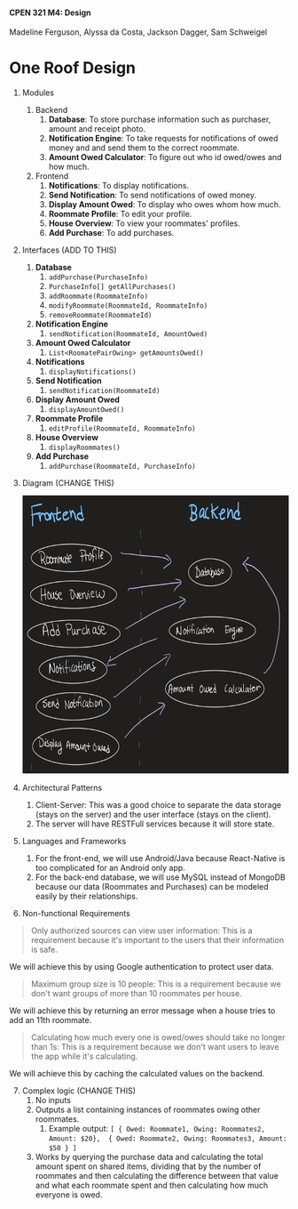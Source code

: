 #### CPEN 321 M4: Design

Madeline Ferguson, Alyssa da Costa, Jackson Dagger, Sam Schweigel

# One Roof Design

1. Modules

   1. Backend 
      1. **Database**: To store purchase information such as purchaser, amount and receipt photo.
      2. **Notification Engine**: To take requests for notifications of owed money and and send them to the correct roommate.
      3. **Amount Owed Calculator**: To figure out who id owed/owes and how much.
   2. Frontend 
      1. **Notifications**: To display notifications.
      2. **Send Notification**: To send notifications of owed money.
      3. **Display Amount Owed**: To display who owes whom how much.
      4. **Roommate Profile**: To edit your profile.
      5. **House Overview**: To view your roommates' profiles.
      6. **Add Purchase**: To add purchases.

2. Interfaces (ADD TO THIS)
   1. **Database**
      1. `addPurchase(PurchaseInfo)`
      2. `PurchaseInfo[] getAllPurchases()`
      3. `addRoommate(RoommateInfo)`
      4. `modifyRoommate(RoommateId, RoommateInfo)`
      5. `removeRoommate(RoommateId)`
   2. **Notification Engine**
      1. `sendNotification(RoommateId, AmountOwed)`
   3. **Amount Owed Calculator**
      1. `List<RoomatePairOwing> getAmountsOwed()`
   4. **Notifications**
      1. `displayNotifications()`
   5. **Send Notification**
      1. `sendNotification(RoommateId)`
   6. **Display Amount Owed**
      1. `displayAmountOwed()`
   7. **Roommate Profile**
      1. `editProfile(RoommateId, RoommateInfo)`
   8. **House Overview** 
      1. `displayRoommates()`
   9. **Add Purchase**
      1. `addPurchase(RoommateId, PurchaseInfo)`

3. Diagram (CHANGE THIS)

   <img src="component_diagram.png" height="500px" />

4. Architectural Patterns
   1. Client-Server: This was a good choice to separate the data storage (stays on the server) and the user interface (stays on the client).
   2. The server will have RESTFull services because it will store state.

5. Languages and Frameworks
   1. For the front-end, we will use Android/Java because React-Native is too complicated for an Android only app.
   2. For the back-end database, we will use MySQL instead of MongoDB because our data (Roommates and Purchases) can be modeled easily by their relationships. 

6. Non-functional Requirements
>  Only authorized sources can view user information: This is a requirement because it's 
>  important to the users that their information is safe.

We will achieve this by using Google authentication to protect user data.

>  Maximum group size is 10 people: This is a requirement because we don't want
>  groups of more than 10 roommates per house.

We will achieve this by returning an error message when a house tries to add an 11th roommate.

>  Calculating how much every one is owed/owes should take no longer than 1s:
>  This is a requirement because we don't want users to leave the app while it's
>  calculating.

We will achieve this by caching the calculated values on the backend.

7. Complex logic (CHANGE THIS)
   1. No inputs
   2. Outputs a list containing instances of roommates owing other roommates.
      1. Example output: `[ { Owed: Roommate1, Owing: Roommates2, Amount: $20},  { Owed: Roommate2, Owing: Roommates3, Amount: $50 } ]`
   3. Works by querying the purchase data and calculating the total amount spent on shared items, dividing that by the number of roommates and then calculating the difference between that value and what each roommate spent and then calculating how much everyone is owed.
